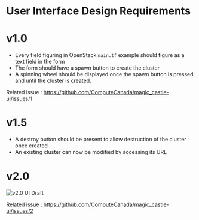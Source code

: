 # User Interface Design Requirements

# v1.0

- Every field figuring in OpenStack `main.tf` example should figure as a text field in the form
- The form should have a spawn button to create the cluster
- A spinning wheel should be displayed once the spawn button is pressed and until the cluster is created.

Related issue : https://github.com/ComputeCanada/magic_castle-ui/issues/1

# v1.5

- A destroy button should be present to allow destruction of the cluster once created
- An existing cluster can now be modified by accessing its URL

# v2.0

![v2.0 UI Draft](https://docs.google.com/drawings/d/e/2PACX-1vRvffaYQToTMwtqAxDOHx_Wv7pTpOXyrv-VeZSWxBks642bOAP-ghGU5Orh8B0RCdQIkYsV-rdyDgLL/pub?w=746&h=715 "v2.0 UI Draft")

Related issue : https://github.com/ComputeCanada/magic_castle-ui/issues/2
